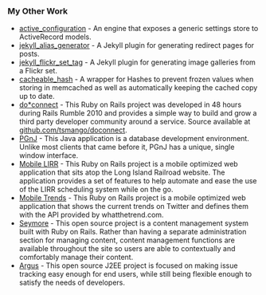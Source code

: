### My Other Work

* [active_configuration](https://github.com/tsmango/active_configuration) -
  An engine that exposes a generic settings store to ActiveRecord models.
* [jekyll_alias_generator](https://github.com/tsmango/jekyll_alias_generator) -
  A Jekyll plugin for generating redirect pages for posts.
* [jekyll_flickr_set_tag](https://github.com/tsmango/jekyll_flickr_set_tag) -
  A Jekyll plugin for generating image galleries from a Flickr set.
* [cacheable_hash](http://github.com/tsmango/cacheable_hash) -
  A wrapper for Hashes to prevent frozen values when storing in memcached as well
  as automatically keeping the cached copy up to date.
* [do\*connect](/projects/doconnect) -
  This Ruby on Rails project was developed in 48 hours during Rails Rumble 2010
  and provides a simple way to build and grow a third party developer community
  around a service. Source available at [github.com/tsmango/doconnect](http://github.com/tsmango/doconnect).
* [PGnJ](/projects/pgnj) -
  This Java application is a database development environment. Unlike most clients
  that came before it, PGnJ has a unique, single window interface.
* [Mobile LIRR](/projects/lirr) -
  This Ruby on Rails project is a mobile optimized web application that sits
  atop the Long Island Railroad website. The application provides a set of
  features to help automate and ease the use of the LIRR scheduling system while
  on the go.
* [Mobile Trends](/projects/trends) -
  This Ruby on Rails project is a mobile optimized web application that shows the
  current trends on Twitter and defines them with the API provided by
  whatthetrend.com.
* [Seymore](/projects/seymore) -
  This open source project is a content management system built with Ruby on
  Rails. Rather than having a separate administration section for managing
  content, content management functions are available throughout the site so
  users are able to contextually and comfortably manage their content.
* [Argus](/projects/argus) -
  This open source J2EE project is focused on making issue tracking easy
  enough for end users, while still being flexible enough to satisfy the needs
  of developers.